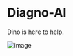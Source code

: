 # Diagno-AI
Dino is here to help.

![image](https://github.com/user-attachments/assets/83dd9cdc-70e2-4dde-ab0d-b009cef1c329)
